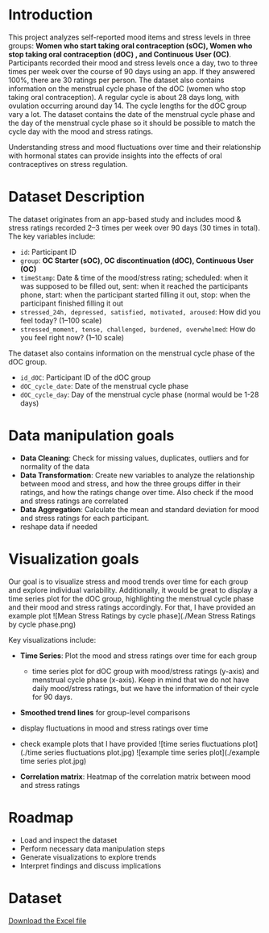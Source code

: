 # **Introduction**

This project analyzes self-reported mood items and stress levels in
three groups: **Women who start taking oral contraception (sOC), Women
who stop taking oral contraception (dOC) , and Continuous User (OC)**.
Participants recorded their mood and stress levels once a day, two to
three times per week over the course of 90 days using an app. If they
answered 100%, there are 30 ratings per person. The dataset also
contains information on the menstrual cycle phase of the dOC (women who
stop taking oral contraception). A regular cycle is about 28 days long,
with ovulation occurring around day 14. The cycle lengths for the dOC
group vary a lot. The dataset contains the date of the menstrual cycle
phase and the day of the menstrual cycle phase so it should be possible
to match the cycle day with the mood and stress ratings.

Understanding stress and mood fluctuations over time and their
relationship with hormonal states can provide insights into the effects
of oral contraceptives on stress regulation.

# **Dataset Description**

The dataset originates from an app-based study and includes mood &
stress ratings recorded 2–3 times per week over 90 days (30 times in
total). The key variables include:

-   `id`: Participant ID  
-   `group`: **OC Starter (sOC), OC discontinuation (dOC), Continuous
    User (OC)**  
-   `timeStamp`: Date & time of the mood/stress rating; scheduled: when
    it was supposed to be filled out, sent: when it reached the
    participants phone, start: when the participant started filling it
    out, stop: when the participant finished filling it out
-   `stressed_24h, depressed, satisfied, motivated, aroused`: How did
    you feel today? (1–100 scale)
-   `stressed_moment, tense, challenged, burdened, overwhelmed`: How do
    you feel right now? (1–10 scale)

The dataset also contains information on the menstrual cycle phase of
the dOC group. 
- `id_dOC`: Participant ID of the dOC group
- `dOC_cycle_date`: Date of the menstrual cycle phase
- `dOC_cycle_day`: Day of the menstrual cycle phase (normal would be 1-28 days)

# **Data manipulation goals**

-   **Data Cleaning**: Check for missing values, duplicates, outliers
    and for normality of the data
-   **Data Transformation**: Create new variables to analyze the
    relationship between mood and stress, and how the three groups
    differ in their ratings, and how the ratings change over time. Also
    check if the mood and stress ratings are correlated  
-   **Data Aggregation**: Calculate the mean and standard deviation for
    mood and stress ratings for each participant.
-   reshape data if needed

# **Visualization goals**

Our goal is to visualize stress and mood trends over time for each group
and explore individual variability. Additionally, it would be great to
display a time series plot for the dOC group, highlighting the menstrual
cycle phase and their mood and stress ratings accordingly. For that, I
have provided an example plot ![Mean Stress Ratings by cycle phase](./Mean Stress Ratings by cycle phase.png) 

Key visualizations include:

-   **Time Series**: Plot the mood and stress ratings over time for each
    group
    -   time series plot for dOC group with mood/stress ratings (y-axis)
        and menstrual cycle phase (x-axis). Keep in mind that we do not
        have daily mood/stress ratings, but we have the information of
        their cycle for 90 days.
-   **Smoothed trend lines** for group-level comparisons
-   display fluctuations in mood and stress ratings over time
-   check example plots that I have provided 
![time series fluctuations plot](./time series fluctuations plot.jpg)
![example time series plot](./example time series plot.jpg)

-   **Correlation matrix**: Heatmap of the correlation matrix between
    mood and stress ratings

# **Roadmap**

-   Load and inspect the dataset
-   Perform necessary data manipulation steps
-   Generate visualizations to explore trends
-   Interpret findings and discuss implications

# **Dataset**

[Download the Excel file](./stress_ratings_anonymized.xlsx)
